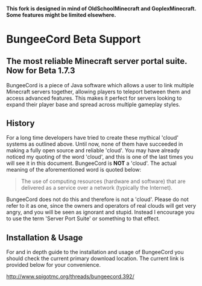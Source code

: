 #### This fork is designed in mind of OldSchoolMinecraft and GoplexMinecraft. Some features might be limited elsewhere.

BungeeCord Beta Support
==========
The most reliable Minecraft server portal suite. Now for Beta 1.7.3
------------------------------------------------
BungeeCord is a piece of Java software which allows a user to link multiple Minecraft servers together, allowing players to teleport between them and access advanced features. This makes it perfect for servers looking to expand their player base and spread across multiple gameplay styles.

History
-------
For a long time developers have tried to create these mythical 'cloud' systems as outlined above. Until now, none of them have succeeded in making a fully open source and reliable 'cloud'. You may have already noticed my quoting of the word 'cloud', and this is one of the last times you will see it in this document. BungeeCord is **NOT** a 'cloud'. The actual meaning of the aforementioned word is quoted below:

>The use of computing resources (hardware and software) that are delivered as a service over a network (typically the Internet).

BungeeCord does not do this and therefore is not a 'cloud'. Please do not refer to it as one, since the owners and operators of real clouds will get very angry, and you will be seen as ignorant and stupid. Instead I encourage you to use the term 'Server Port Suite' or something to that effect.

Installation & Usage
--------------------
For and in depth guide to the installation and usage of BungeeCord you should check the current primary download location. The current link is provided below for your convenience.

<http://www.spigotmc.org/threads/bungeecord.392/>
